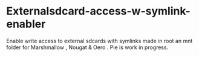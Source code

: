 # Externalsdcard-access-w-symlink-enabler
Enable write access to external sdcards with symlinks made in root an mnt folder for Marshmallow , Nougat &amp; Oero . Pie is work in progress.
